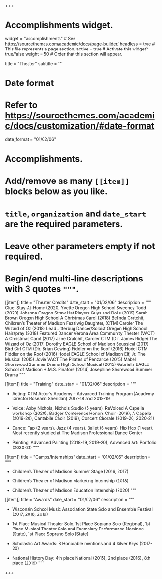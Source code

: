 +++
# Accomplishments widget.
widget = "accomplishments"  # See https://sourcethemes.com/academic/docs/page-builder/
headless = true  # This file represents a page section.
active = true  # Activate this widget? true/false
weight = 50  # Order that this section will appear.

title = "Theater"
subtitle = ""

# Date format
#   Refer to https://sourcethemes.com/academic/docs/customization/#date-format
date_format = "01/02/06"

# Accomplishments.
#   Add/remove as many `[[item]]` blocks below as you like.
#   `title`, `organization` and `date_start` are the required parameters.
#   Leave other parameters empty if not required.
#   Begin/end multi-line descriptions with 3 quotes `"""`.

[[item]]
  title = "Theater Credits"
  date_start = "01/02/06"
  description = """
  Clue: Stay-At-Home (2020)		Yvette				Oregon High School
Sweeney Todd (2020)			Johanna				Oregon Straw Hat Players
Guys and Dolls (2019)			Sarah Brown			Oregon High School
A Christmas Carol (2018)			Belinda Cratchit,			Children’s Theater of Madison
Fezziwig Daughter,		(CTM)
Caroler
The Wizard of Oz (2018)			Lead Jitterbug Dancer/Soloist	Oregon High School
Hairspray (2018)				Featured Dancer			Verona Area Community
Theater (VACT)
A Christmas Carol (2017)			Jane Cratchit, Caroler		CTM (Dir. James Ridge)
The Wizard of Oz (2017)			Dorothy				EAGLE School of Madison
Seussical (2017)				Bird Girl			CTM (Dir. Brian Cowing)
Fiddler on the Roof (2016)			Hodel				CTM
Fiddler on the Roof (2016)			Hodel				EAGLE School of Madison
Elf, Jr. The Musical (2015)			Jovie				VACT
The Pirates of Penzance (2015)		Mabel				Shorewood Summer Drama
High School Musical (2015)		Gabriella			EAGLE School of Madison
H.M.S. Pinafore (2014)			Josephine			Shorewood Summer Drama
  """

[[item]]
  title = "Training"
  date_start = "01/02/06"
  description = """
  
  - Acting: CTM Actor’s Academy – Advanced Training Program (Academy Director Roseann Sheridan) 2017-18 and 2018-19
  
  - Voice: Abby Nichols, Nichols Studio (5 years), ReVoiced A Capella workshop (2020), Badger Conference Honors Choir (2019), A Capella (2019-20), Cantabile Choir (2019), Concert Chorale (2019-20, 2020-21)
  
  - Dance: Tap (2 years), Jazz (4 years), Ballet (6 years), Hip Hop (1 year). Most recently studied at The Madison Professional Dance Center
  
  - Painting: Advanced Painting (2018-19, 2019-20), Advanced Art: Portfolio (2020-21)
  """
  
[[item]]
  title = "Camps/Internships"
  date_start = "01/02/06"
  description = """

- Children’s Theater of Madison Summer Stage (2016, 2017)

- Children’s Theater of Madison Marketing Internship (2018)

- Children’s Theater of Madison Education Internship (2020)
  """
  
[[item]]
  title = "Awards"
  date_start = "01/02/06"
  description = """
- Wisconsin School Music Association State Solo and Ensemble Festival (2017, 2018, 2019)

- 1st Place Musical Theater Solo, 1st Place Soprano Solo (Regional), 1st Place Musical Theater Solo and Exemplary Performance Nominee (State), 1st Place Soprano Solo (State)

- Scholastic Art Awards: 8 Honorable mentions and 4 Silver Keys (2017-20)

- National History Day: 4th place National (2015), 2nd place (2016), 8th place (2019)
  """

+++
